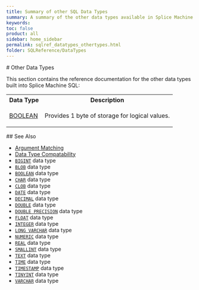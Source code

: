 ```yaml
---
title: Summary of other SQL Data Types
summary: A summary of the other data types available in Splice Machine SQL.
keywords:
toc: false
product: all
sidebar: home_sidebar
permalink: sqlref_datatypes_othertypes.html
folder: SQLReference/DataTypes
---
```

<section>
<div class="TopicContent" data-swiftype-index="true" markdown="1">
# Other Data Types

This section contains the reference documentation for the other data
types built into Splice Machine SQL:

<table summary="Links to and descriptions of the available primitive data types">
                <col />
                <col />
                <tr>
                    <th>
                    Data Type</th>
                    <th>
                    Description</th>
                </tr>
                <tr>
                    <td class="CodeFont"><a href="sqlref_datatypes_boolean.html">BOOLEAN</a>
                    </td>
                    <td>
                        <p>Provides 1 byte of storage for logical values.</p>
                    </td>
                </tr>
            </table>
## See Also

* [Argument Matching](sqlref_sqlargmatching.html)
* [Data Type Compatability](sqlref_datatypes_compatability.html)
* [`BIGINT`](sqlref_builtinfcns_bigint.html) data type
* [`BLOB`](sqlref_datatypes_blob.html) data type
* [`BOOLEAN`](sqlref_datatypes_boolean.html) data type
* [`CHAR`](sqlref_builtinfcns_char.html) data type
* [`CLOB`](sqlref_datatypes_clob.html) data type
* [`DATE`](sqlref_builtinfcns_date.html) data type
* [`DECIMAL`](sqlref_datatypes_decimal.html) data type
* [`DOUBLE`](sqlref_builtinfcns_double.html) data type
* [`DOUBLE PRECISION`](sqlref_datatypes_doubleprecision.html) data type
* [`FLOAT`](sqlref_datatypes_float.html) data type
* [`INTEGER`](sqlref_builtinfcns_integer.html) data type
* [`LONG VARCHAR`](sqlref_datatypes_longvarchar.html) data type
* [`NUMERIC`](sqlref_datatypes_numeric.html) data type
* [`REAL`](sqlref_datatypes_real.html) data type
* [`SMALLINT`](sqlref_builtinfcns_smallint.html) data type
* [`TEXT`](sqlref_datatypes_text.html) data type
* [`TIME`](sqlref_builtinfcns_time.html) data type
* [`TIMESTAMP`](sqlref_builtinfcns_timestamp.html) data type
* [`TINYINT`](sqlref_builtinfcns_tinyint.html) data type
* [`VARCHAR`](sqlref_datatypes_varchar.html) data type

</div>
</section>
